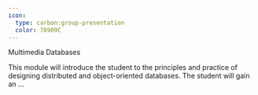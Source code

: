 ```yaml
---
icon:
  type: carbon:group-presentation
  color: 78909C
---
```

Multimedia Databases

This module will introduce the student to the principles and practice of designing distributed and object-oriented databases. The student will gain an ... 
